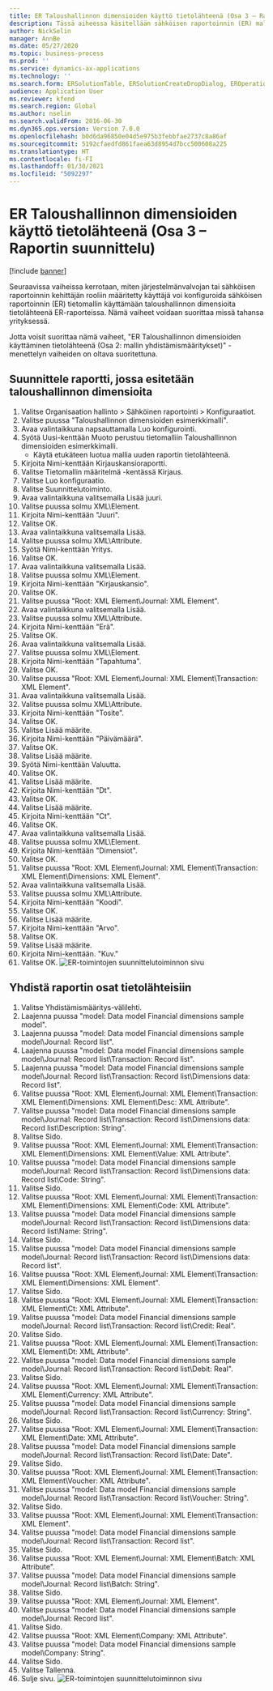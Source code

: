 ```yaml
---
title: ER Taloushallinnon dimensioiden käyttö tietolähteenä (Osa 3 – Raportin suunnittelu)
description: Tässä aiheessa käsitellään sähköisen raportoinnin (ER) mallin määrittämistä käyttämään taloushallinnon dimensioita ER-raporttien tietolähteenä. (Osa 3)
author: NickSelin
manager: AnnBe
ms.date: 05/27/2020
ms.topic: business-process
ms.prod: ''
ms.service: dynamics-ax-applications
ms.technology: ''
ms.search.form: ERSolutionTable, ERSolutionCreateDropDialog, EROperationDesigner, ERComponentTypeDropDialog
audience: Application User
ms.reviewer: kfend
ms.search.region: Global
ms.author: nselin
ms.search.validFrom: 2016-06-30
ms.dyn365.ops.version: Version 7.0.0
ms.openlocfilehash: b0d6da96850e04d5e975b3febbfae2737c8a86af
ms.sourcegitcommit: 5192cfaedfd861faea63d8954d7bcc500608a225
ms.translationtype: HT
ms.contentlocale: fi-FI
ms.lasthandoff: 01/30/2021
ms.locfileid: "5092297"
---
```

# <a name="er-use-financial-dimensions-as-a-data-source-part-3---design-the-report"></a>ER Taloushallinnon dimensioiden käyttö tietolähteenä (Osa 3 – Raportin suunnittelu)

[!include [banner](../../includes/banner.md)]

Seuraavissa vaiheissa kerrotaan, miten järjestelmänvalvojan tai sähköisen raportoinnin kehittäjän rooliin määritetty käyttäjä voi konfiguroida sähköisen raportoinnin (ER) tietomallin käyttämään taloushallinnon dimensioita tietolähteenä ER-raporteissa. Nämä vaiheet voidaan suorittaa missä tahansa yrityksessä.

Jotta voisit suorittaa nämä vaiheet, "ER Taloushallinnon dimensioiden käyttäminen tietolähteenä (Osa 2: mallin yhdistämismääritykset)" -menettelyn vaiheiden on oltava suoritettuna.


## <a name="design-a-report-to-present-financial-dimensions"></a>Suunnittele raportti, jossa esitetään taloushallinnon dimensioita
1. Valitse Organisaation hallinto > Sähköinen raportointi > Konfiguraatiot.
2. Valitse puussa "Taloushallinnon dimensioiden esimerkkimalli".
3. Avaa valintaikkuna napsauttamalla Luo konfigurointi.
4. Syötä Uusi-kenttään Muoto perustuu tietomalliin Taloushallinnon dimensioiden esimerkkimalli.
    * Käytä etukäteen luotua mallia uuden raportin tietolähteenä.  
5. Kirjoita Nimi-kenttään Kirjauskansioraportti.
6. Valitse Tietomallin määritelmä -kentässä Kirjaus.
7. Valitse Luo konfiguraatio.
8. Valitse Suunnittelutoiminto.
9. Avaa valintaikkuna valitsemalla Lisää juuri.
10. Valitse puussa solmu XML\Element.
11. Kirjoita Nimi-kenttään "Juuri".
12. Valitse OK.
13. Avaa valintaikkuna valitsemalla Lisää.
14. Valitse puussa solmu XML\Attribute.
15. Syötä Nimi-kenttään Yritys.
16. Valitse OK.
17. Avaa valintaikkuna valitsemalla Lisää.
18. Valitse puussa solmu XML\Element.
19. Kirjoita Nimi-kenttään "Kirjauskansio".
20. Valitse OK.
21. Valitse puussa "Root: XML Element\Journal: XML Element".
22. Avaa valintaikkuna valitsemalla Lisää.
23. Valitse puussa solmu XML\Attribute.
24. Kirjoita Nimi-kenttään "Erä".
25. Valitse OK.
26. Avaa valintaikkuna valitsemalla Lisää.
27. Valitse puussa solmu XML\Element.
28. Kirjoita Nimi-kenttään "Tapahtuma".
29. Valitse OK.
30. Valitse puussa "Root: XML Element\Journal: XML Element\Transaction: XML Element".
31. Avaa valintaikkuna valitsemalla Lisää.
32. Valitse puussa solmu XML\Attribute.
33. Kirjoita Nimi-kenttään "Tosite".
34. Valitse OK.
35. Valitse Lisää määrite.
36. Kirjoita Nimi-kenttään "Päivämäärä".
37. Valitse OK.
38. Valitse Lisää määrite.
39. Syötä Nimi-kenttään Valuutta.
40. Valitse OK.
41. Valitse Lisää määrite.
42. Kirjoita Nimi-kenttään "Dt".
43. Valitse OK.
44. Valitse Lisää määrite.
45. Kirjoita Nimi-kenttään "Ct".
46. Valitse OK.
47. Avaa valintaikkuna valitsemalla Lisää.
48. Valitse puussa solmu XML\Element.
49. Kirjoita Nimi-kenttään "Dimensiot".
50. Valitse OK.
51. Valitse puussa "Root: XML Element\Journal: XML Element\Transaction: XML Element\Dimensions: XML Element".
52. Avaa valintaikkuna valitsemalla Lisää.
53. Valitse puussa solmu XML\Attribute.
54. Kirjoita Nimi-kenttään "Koodi".
55. Valitse OK.
56. Valitse Lisää määrite.
57. Kirjoita Nimi-kenttään "Arvo".
58. Valitse OK.
59. Valitse Lisää määrite.
60. Kirjoita Nimi-kenttään. "Kuv."
61. Valitse OK.
![ER-toimintojen suunnittelutoiminnon sivu](../media/er-financial-dimensions-guides-format1.png)

## <a name="map-report-elements-to-data-sources"></a>Yhdistä raportin osat tietolähteisiin
1. Valitse Yhdistämismääritys-välilehti.
2. Laajenna puussa "model: Data model Financial dimensions sample model".
3. Laajenna puussa "model: Data model Financial dimensions sample model\Journal: Record list".
4. Laajenna puussa "model: Data model Financial dimensions sample model\Journal: Record list\Transaction: Record list".
5. Laajenna puussa "model: Data model Financial dimensions sample model\Journal: Record list\Transaction: Record list\Dimensions data: Record list".
6. Valitse puussa "Root: XML Element\Journal: XML Element\Transaction: XML Element\Dimensions: XML Element\Desc: XML Attribute".
7. Valitse puussa "model: Data model Financial dimensions sample model\Journal: Record list\Transaction: Record list\Dimensions data: Record list\Description: String".
8. Valitse Sido.
9. Valitse puussa "Root: XML Element\Journal: XML Element\Transaction: XML Element\Dimensions: XML Element\Value: XML Attribute".
10. Valitse puussa "model: Data model Financial dimensions sample model\Journal: Record list\Transaction: Record list\Dimensions data: Record list\Code: String".
11. Valitse Sido.
12. Valitse puussa "Root: XML Element\Journal: XML Element\Transaction: XML Element\Dimensions: XML Element\Code: XML Attribute".
13. Valitse puussa "model: Data model Financial dimensions sample model\Journal: Record list\Transaction: Record list\Dimensions data: Record list\Name: String".
14. Valitse Sido.
15. Valitse puussa "model: Data model Financial dimensions sample model\Journal: Record list\Transaction: Record list\Dimensions data: Record list".
16. Valitse puussa "Root: XML Element\Journal: XML Element\Transaction: XML Element\Dimensions: XML Element".
17. Valitse Sido.
18. Valitse puussa "Root: XML Element\Journal: XML Element\Transaction: XML Element\Ct: XML Attribute".
19. Valitse puussa "model: Data model Financial dimensions sample model\Journal: Record list\Transaction: Record list\Credit: Real".
20. Valitse Sido.
21. Valitse puussa "Root: XML Element\Journal: XML Element\Transaction: XML Element\Dt: XML Attribute".
22. Valitse puussa "model: Data model Financial dimensions sample model\Journal: Record list\Transaction: Record list\Debit: Real".
23. Valitse Sido.
24. Valitse puussa "Root: XML Element\Journal: XML Element\Transaction: XML Element\Currency: XML Attribute".
25. Valitse puussa "model: Data model Financial dimensions sample model\Journal: Record list\Transaction: Record list\Currency: String".
26. Valitse Sido.
27. Valitse puussa "Root: XML Element\Journal: XML Element\Transaction: XML Element\Date: XML Attribute".
28. Valitse puussa "model: Data model Financial dimensions sample model\Journal: Record list\Transaction: Record list\Date: Date".
29. Valitse Sido.
30. Valitse puussa "Root: XML Element\Journal: XML Element\Transaction: XML Element\Voucher: XML Attribute".
31. Valitse puussa "model: Data model Financial dimensions sample model\Journal: Record list\Transaction: Record list\Voucher: String".
32. Valitse Sido.
33. Valitse puussa "Root: XML Element\Journal: XML Element\Transaction: XML Element".
34. Valitse puussa "model: Data model Financial dimensions sample model\Journal: Record list\Transaction: Record list".
35. Valitse Sido.
36. Valitse puussa "Root: XML Element\Journal: XML Element\Batch: XML Attribute".
37. Valitse puussa "model: Data model Financial dimensions sample model\Journal: Record list\Batch: String".
38. Valitse Sido.
39. Valitse puussa "Root: XML Element\Journal: XML Element".
40. Valitse puussa "model: Data model Financial dimensions sample model\Journal: Record list".
41. Valitse Sido.
42. Valitse puussa "Root: XML Element\Company: XML Attribute".
43. Valitse puussa "model: Data model Financial dimensions sample model\Company: String".
44. Valitse Sido.
45. Valitse Tallenna.
46. Sulje sivu.
![ER-toimintojen suunnittelutoiminnon sivu](../media/er-financial-dimensions-guides-format2.png)

